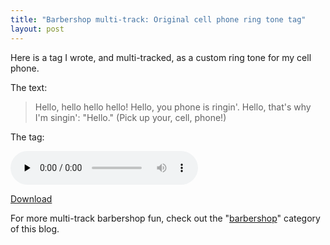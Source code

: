 ```yaml
---
title: "Barbershop multi-track: Original cell phone ring tone tag"
layout: post
---
```


Here is a tag I wrote, and multi-tracked, as a custom ring tone for my cell phone.

The text:

> Hello, hello hello hello! Hello, you phone is ringin'. Hello, that's why I'm
> singin': "Hello." (Pick up your, cell, phone!)

The tag: 

<audio id="wp_mep_51" src="/uploads/2008/03/hello-mp3.mp3" type="audio/mp3"    controls="controls" preload="none"  ></audio>

<a href="/uploads/2008/03/hello-mp3.mp3" title='“Hello” Cell phone barbershop ring tone'>Download</a>

For more multi-track barbershop fun, check out the "<a href="http://blog.classicalcode.com/category/music/barbershop/">barbershop</a>" category of this blog.
